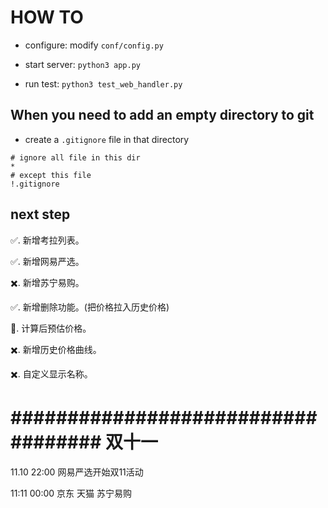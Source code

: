 

# HOW TO

- configure: modify `conf/config.py`

- start server: `python3 app.py`

- run test: `python3 test_web_handler.py`


## When you need to add an empty directory to git

+ create a `.gitignore` file in that directory

```code
# ignore all file in this dir
*
# except this file
!.gitignore

```



## next step


✅. 新增考拉列表。

✅. 新增网易严选。

✖️. 新增苏宁易购。

✅. 新增删除功能。(把价格拉入历史价格)

🧨. 计算后预估价格。

✖️. 新增历史价格曲线。

✖️. 自定义显示名称。




# ################################### 双十一 ###################################

11.10 22:00 网易严选开始双11活动

11:11 00:00 京东 天猫 苏宁易购








